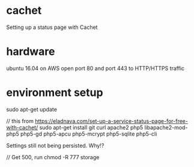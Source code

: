 # cachet
Setting up a status page with Cachet


# hardware
ubuntu 16.04 on AWS
open port 80 and port 443 to HTTP/HTTPS traffic

# environment setup
sudo apt-get update

// this from https://eladnava.com/set-up-a-service-status-page-for-free-with-cachet/
sudo apt-get install git curl apache2 php5 libapache2-mod-php5 php5-gd php5-apcu php5-mcrypt php5-sqlite php5-cli

Settings still not being persisted. Why!?

// Get 500, run
chmod -R 777 storage
